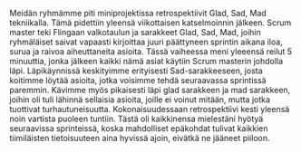 Meidän ryhmämme piti miniprojektissa retrospektiivit Glad, Sad, Mad tekniikalla. Tämä pidettiin yleensä viikottaisen katselmoinnin jälkeen. Scrum master teki Flingaan valkotaulun ja sarakkeet Glad, Sad, Mad, joihin ryhmäläiset saivat vapaasti kirjoittaa juuri päättyneen sprintin aikana iloa, surua ja raivoa aiheuttaneita asioita. Tässä vaiheessa meni yleeensä reilut 5 minuuttia, jonka jälkeen kaikki nämä asiat käytiin Scrum masterin johdolla läpi. Läpikäynnissä keskityimme erityisesti Sad-sarakkeeseen, josta koitimme löytää asioita, jotka voisimme tehdä seuraavassa sprintissä paremmin. Kävimme myös pikaisesti läpi glad sarakkeen ja mad sarakkeen, joihin oli tuli lähinnä sellaisia asioita, joille ei voinut mitään, mutta jotka tuottivat turhautuneisuutta. Kokonaisuudessaan retrospektiivi kesti yleensä noin vartista puoleen tuntiin. Tästä oli kaikkinensa mielestäni hyötyä seuraavissa sprinteissä, koska mahdolliset epäkohdat tulivat kaikkien tiimiläisten tietoisuuteen aina hyvissä ajoin, eivätkä ne jääneet piiloon.
